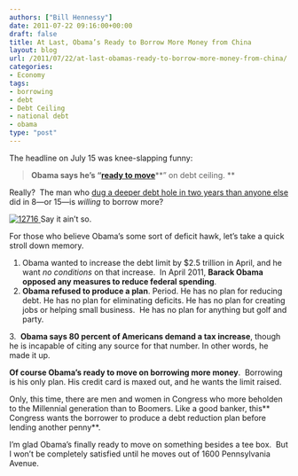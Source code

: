 ```yaml
---
authors: ["Bill Hennessy"]
date: 2011-07-22 09:16:00+00:00
draft: false
title: At Last, Obama’s Ready to Borrow More Money from China
layout: blog
url: /2011/07/22/at-last-obamas-ready-to-borrow-more-money-from-china/
categories:
- Economy
tags:
- borrowing
- debt
- Debt Ceiling
- national debt
- obama
type: "post"
---
```


The headline on July 15 was knee-slapping funny:



> **Obama says he’s “**[**ready to move**](https://www.nasdaq.com/aspx/stock-market-news-story.aspx?storyid=201107151142dowjonesdjonline000414&title=obama-says-ready-to-moveon-raising-debt-ceiling)**” on debt ceiling. **



Really?  The man who [dug a deeper debt hole in two years than anyone else](https://www.cnsnews.com/node/72404) did in 8—or 15—is _willing_ to borrow more?

[![12716](https://hennessysview.com/wp-content/uploads/2011/07/12716_thumb.jpg)
](https://hennessysview.com/wp-content/uploads/2011/07/12716.jpg)Say it ain’t so.

For those who believe Obama’s some sort of deficit hawk, let’s take a quick stroll down memory.




  1. Obama wanted to increase the debt limit by $2.5 trillion in April, and he want _no conditions_ on that increase.  In April 2011, **Barack Obama opposed any measures to reduce federal spending**.
  2. **Obama refused to produce a plan**. Period. He has no plan for reducing debt. He has no plan for eliminating deficits. He has no plan for creating jobs or helping small business.  He has no plan for anything but golf and party.




3.  **Obama says 80 percent of Americans demand a tax increase**, though he is incapable of citing any source for that number. In other words, he made it up.

**Of course Obama’s ready to move on borrowing more money**.  Borrowing is his only plan. His credit card is maxed out, and he wants the limit raised.

Only, this time, there are men and women in Congress who more beholden to the Millennial generation than to Boomers. Like a good banker, this** Congress wants the borrower to produce a debt reduction plan before lending another penny**.

I’m glad Obama’s finally ready to move on something besides a tee box.  But I won’t be completely satisfied until he moves out of 1600 Pennsylvania Avenue.
